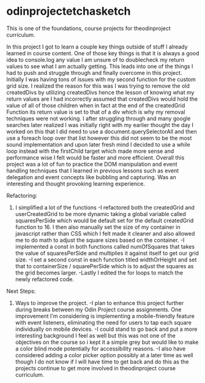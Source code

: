 # odinprojectetchasketch
This is one of the foundations, course projects for theodinproject curriculum.

In this project I got to learn a couple key things outside of stuff I already learned in course content. One of those key things is that it is always a good idea to console.log any value I am unsure of to doublecheck my return values to see what I am actually getting. This leads into one of the things I had to push and struggle through and finally overcome in this project. Initially I was having tons of issues with my second function for the custom grid size. I realized the reason for this was I was trying to remove the old createdDivs by utilizing createdDivs hence the lesson of knowing what my return values are I had incorrectly assumed that createdDivs would hold the value of all of those children when in fact at the end of the createdGrid Function its return value is set to that of a div which is why my removal techniques were not working. I after struggling through and many google searches later realized I was initially right with my earlier thought the day I worked on this that I did need to use a document.querySelectorAll and then use a foreach loop over that list however this did not seem to be the most sound implementation and upon later fresh mind I decided to use a while loop instead with the firstChild target which made more sense and performance wise I felt would be faster and more efficient. Overall this project was a lot of fun to practice the DOM manipulation and event handling techniques that I learned in previous lessons such as event delegation and event concepts like bubbling and capturing. Was an interesting and thought provoking learning experience.

Refactoring:
1. I simplified a lot of the functions
    -I refactored both the createdGrid and userCreatedGrid to be more dynamic taking a global variable called squaresPerSide which would be default set for the default createdGrid function to 16. I then also manually set the size of my container in javascript rather than CSS which I felt made it cleaner and also allowed me to do math to adjust the square sizes based on the container. 
    -I implemented a const in both functions called numOfSquares that takes the value of squaresPerSide and multiplies it against itself to get our grid size.
    -I set a second const in each function titled widthOrHeight and set that to containerSize / squarePerSide which is to adjust the squares as the grid becomes larger.
    -Lastly I edited the for loops to match the newly refactored code.

Next Steps:
1. Ways to improve the project.
    -I plan to enhance this project further during breaks between my Odin Project course assignments. One improvement I'm considering is implementing a mobile-friendly feature with event listeners, eliminating the need for users to tap each square individually on mobile devices.
    -I could stand to go back and put a more interesting background I feel as well but this was not one of the objectives on the course so i kept it a simple grey but would like to make a color blind mode potentially for accessibility reasons.
    -I also have considered adding a color picker option possibly at a later time as well though I do not know if I will have time to get back and do this as the projects continue to get more involved in theodinproject course curriculum.
